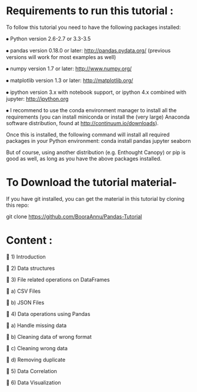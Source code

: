# Requirements to run this tutorial :

To follow this tutorial you need to have the following packages installed:

⦁ Python version 2.6-2.7 or 3.3-3.5

⦁ pandas version 0.18.0 or later: http://pandas.pydata.org/ (previous versions will work for most examples as well)

⦁ numpy version 1.7 or later: http://www.numpy.org/

⦁ matplotlib version 1.3 or later: http://matplotlib.org/

⦁ ipython version 3.x with notebook support, or ipython 4.x combined with jupyter: http://ipython.org

⦁ I recommend to use the conda environment manager to install all the requirements (you can install miniconda or install the (very large) Anaconda software distribution, found at http://continuum.io/downloads).

Once this is installed, the following command will install all required packages in your Python environment: conda install pandas jupyter seaborn

But of course, using another distribution (e.g. Enthought Canopy) or pip is good as well, as long as you have the above packages installed.

# To Download the tutorial material-

If you have git installed, you can get the material in this tutorial by cloning this repo:

git clone https://github.com/BooraAnnu/Pandas-Tutorial

# Content :

	1) Introduction

	2) Data structures

	3) File related operations on DataFrames

  	a) CSV Files

	b) JSON Files

	4) Data operations using Pandas

	a)  Handle missing data

	b)  Cleaning data of wrong format

	c) Cleaning wrong data

	d) Removing duplicate

	5) Data Correlation

	6) Data Visualization

